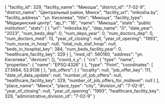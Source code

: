 {
    "facility_id": 329,
    "facility_name": "Микоша",
    "district_id": "7-02-9",
    "district_name": "Центральный район, Минск",
    "facility_url": "mikosha.by",
    "facility_address": "ул. Киселева",
    "title": "Микоша",
    "facility_type": "Медицинский центр",
    "ap_1": "18",
    "name": "Микоша",
    "state": "public institution",
    "stats": [
        {
            "url": "mikosha.by",
            "dep_name": "0",
            "date_year": "2023",
            "num_beds_dep": 0,
            "num_deps_year": 0,
            "num_doctors_dep": 0,
            "num_doctors_med": 13,
            "year_of_closing": null,
            "year_of_opening": "1993",
            "num_nurse_in_hosp": null,
            "total_nub_staf_hosp": null,
            "beds_in_hospital_key": 384,
            "num_beds_facility_year": 0,
            "healthcare_facility_key": 329
        }
    ],
    "med_id": 560160,
    "address": "ул. Киселева",
    "devices": [],
    "coord_x_y": {
        "crs": {
            "type": "name",
            "properties": {
                "name": "EPSG:4326"
            }
        },
        "type": "Point",
        "coordinates": [
            27.5664,
            53.9138
        ]
    },
    "job_offers": [
        {
            "locality": null,
            "job_offer_key": 111,
            "date_of_data_update": null,
            "number_of_job_offers": null,
            "healthcare_facility_key": 329,
            "number_of_job_offers_for_midlevel": null
        }
    ],
    "place_name": "Минск",
    "place_type": "city",
    "division_id": "7-02-9",
    "year_of_closing": null,
    "year_of_opening": "1993",
    "healthcare_facility_key": 329,
    "administrative_division_id": "7-02-9"
}